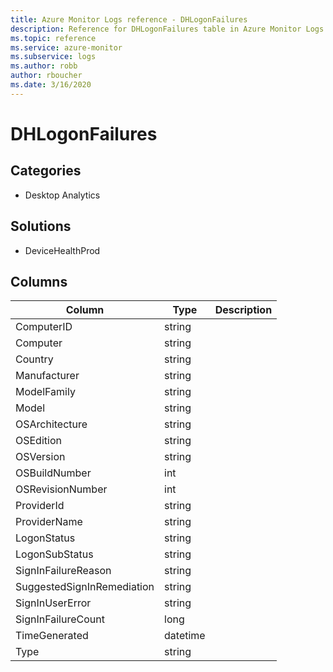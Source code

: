```yaml
---
title: Azure Monitor Logs reference - DHLogonFailures
description: Reference for DHLogonFailures table in Azure Monitor Logs.
ms.topic: reference
ms.service: azure-monitor
ms.subservice: logs
ms.author: robb
author: rboucher
ms.date: 3/16/2020
---
```


# DHLogonFailures

 

## Categories

- Desktop Analytics
## Solutions

- DeviceHealthProd




## Columns

|Column|Type|Description|
|---|---|---|
|ComputerID|string||
|Computer|string||
|Country|string||
|Manufacturer|string||
|ModelFamily|string||
|Model|string||
|OSArchitecture|string||
|OSEdition|string||
|OSVersion|string||
|OSBuildNumber|int||
|OSRevisionNumber|int||
|ProviderId|string||
|ProviderName|string||
|LogonStatus|string||
|LogonSubStatus|string||
|SignInFailureReason|string||
|SuggestedSignInRemediation|string||
|SignInUserError|string||
|SignInFailureCount|long||
|TimeGenerated|datetime||
|Type|string||
